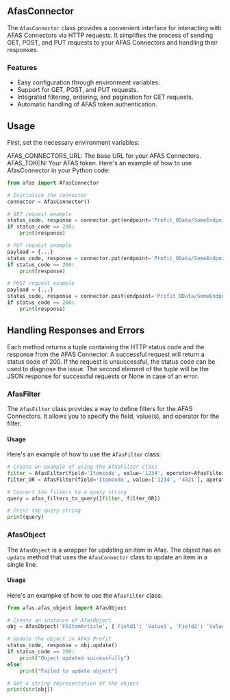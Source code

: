## AfasConnector

The `AfasConnector` class provides a convenient interface for interacting with AFAS Connectors via HTTP requests. It simplifies the process of sending GET, POST, and PUT requests to your AFAS Connectors and handling their responses.

### Features

- Easy configuration through environment variables.
- Support for GET, POST, and PUT requests.
- Integrated filtering, ordering, and pagination for GET requests.
- Automatic handling of AFAS token authentication.

## Usage
First, set the necessary environment variables:

AFAS_CONNECTORS_URL: The base URL for your AFAS Connectors.
AFAS_TOKEN: Your AFAS token.
Here's an example of how to use AfasConnector in your Python code:

```python
from afas import AfasConnector

# Initialize the connector
connector = AfasConnector()

# GET request example
status_code, response = connector.get(endpoint='Profit_OData/SomeEndpoint', filters=[...])
if status_code == 200:
    print(response)

# PUT request example
payload = {...}
status_code, response = connector.put(endpoint='Profit_OData/SomeEndpoint', payload=payload)
if status_code == 200:
    print(response)

# POST request example
payload = {...}
status_code, response = connector.post(endpoint='Profit_OData/SomeEndpoint', payload=payload)
if status_code == 200:
    print(response)

```

## Handling Responses and Errors
Each method returns a tuple containing the HTTP status code and the response from the AFAS Connector. A successful request will return a status code of 200. If the request is unsuccessful, the status code can be used to diagnose the issue. The second element of the tuple will be the JSON response for successful requests or None in case of an error.

### AfasFilter

The `AfasFilter` class provides a way to define filters for the AFAS Connectors. It allows you to specify the field, value(s), and operator for the filter.

#### Usage

Here's an example of how to use the `AfasFilter` class:

```python
# Create an example of using the AfasFilter class
filter = AfasFilter(field='Itemcode', value='1234', operator=AfasFilter.EQUAL_TO)
filter_OR = AfasFilter(field='Itemcode', value=['1234', '4321'], operator=[AfasFilter.EQUAL_TO, AfasFilter.EQUAL_TO])

# Convert the filters to a query string
query = afas_filters_to_query([filter, filter_OR])

# Print the query string
print(query)

```


### AfasObject
The `AfasObject` is a wrapper for updating an item in Afas. The object has an `update` method that uses the `AfasConnector` class to update an item in a single line.

#### Usage

Here's an exampke of how to use the `AfasFilter` class:

```python
from afas.afas_object import AfasObject

# Create an instance of AfasObject
obj = AfasObject('FbItemArticle', {'Field1': 'Value1', 'Field2': 'Value2'})

# Update the object in AFAS Profit
status_code, response = obj.update()
if status_code == 200:
    print("Object updated successfully")
else:
    print("Failed to update object")

# Get a string representation of the object
print(str(obj))
```
